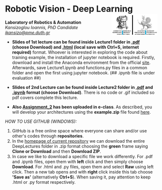 

# Robotic Vision - Deep Learning <img src='https://raw.githubusercontent.com/IoannisKansizoglou/DeepLectures/master/images/logoDUTH.png' width='30%' align='right'>

**Laboratory of Robotics & Automation**<br />
_Kansizoglou Ioannis, PhD Candidate_<br />
<i> ikansizo@pme.duth.gr </i>

- **Slides of 1st lecture can be found inside Lecture1 folder in [.pdf](https://github.com/IoannisKansizoglou/DeepLectures/blob/master/Lecture1/Lecture1.pdf) (choose Download) and [.html](https://raw.githubusercontent.com/IoannisKansizoglou/DeepLectures/master/Lecture1/Lecture1.html) (local save with Ctrl+S, internet required)** format. Whoever is interested in exploring the code about training example, the installation of jupyter notebook is required. Firstly, download and install the Anaconda environment from the official [site](https://www.anaconda.com/download/). Afterwards, save Lecture1.ipynb and functions.py files in a common folder and open the first using jupyter notebook. (## .ipynb file is under evaluation ##)

- **Slides of 2nd Lecture can be found inside Lecture2 folder in [.pdf](https://github.com/IoannisKansizoglou/DeepLectures/blob/master/Lecture2/Lecture2.pdf) and [.ipynb](https://github.com/IoannisKansizoglou/DeepLectures/blob/master/Lecture1/Lecture1.ipynb) format (choose Download)**. There is no code or .gif included so pdf covers complete this lecture.

- **Also [Assignment_2](https://www.dropbox.com/s/ayvk12v4viuwjqb/Assignment_2.pdf?dl=0) has been uploaded in e-class**. As described, you will develop your architectures using the **example.zip** file found [here](https://www.dropbox.com/s/eqc7cynuyz639z7/example.zip?dl=0).

_HOW TO USE GITHUB (WINDOWS):_ 
1. GitHub is a free online space where everyone can share and/or use other's codes through **repositories**.
2. In the [homepage of current repository](https://github.com/IoannisKansizoglou/DeepLectures) we can download the entire DeepLectures folder in .zip format choosing the **green** frame saying **Clone or Download** and then **Download ZIP**. 
3. In case we like to download a specific file we work differently. For .pdf and .ipynb files, open them with **left** click and then simply choose **Download**. For .html and .py files, open them and select **Raw** using left click. Then a new tab opens and with **right** click inside this tab choose **'Save as'** (alternatively **Ctrl+S**). When saving it, pay attention to keep .html or .py format respectively.
